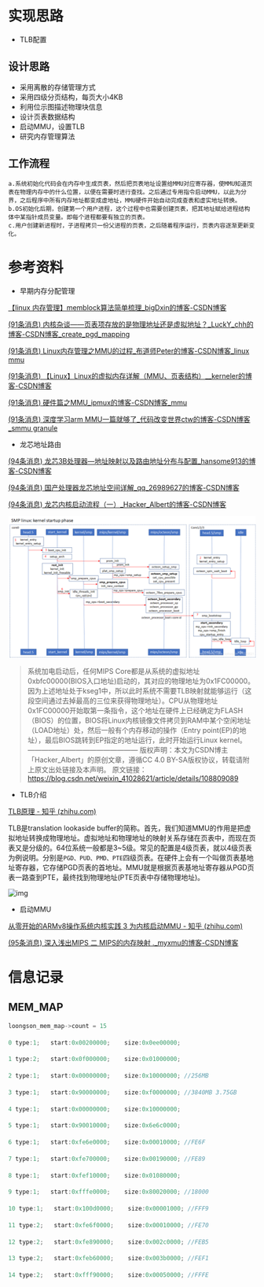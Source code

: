 # 实现思路

- TLB配置

## 设计思路

- 采用离散的存储管理方式
- 采用四级分页结构，每页大小4KB
- 利用位示图描述物理块信息
- 设计页表数据结构
- 启动MMU，设置TLB
- 研究内存管理算法

## 工作流程

    a.系统初始化代码会在内存中生成页表，然后把页表地址设置给MMU对应寄存器，使MMU知道页表在物理内存中的什么位置，以便在需要时进行查找。之后通过专用指令启动MMU，以此为分界，之后程序中所有内存地址都变成虚地址，MMU硬件开始自动完成查表和虚实地址转换。
    b.OS初始化后期，创建第一个用户进程，这个过程中也需要创建页表，把其地址赋给进程结构体中某指针成员变量。即每个进程都要有独立的页表。
    c.用户创建新进程时，子进程拷贝一份父进程的页表，之后随着程序运行，页表内容逐渐更新变化。

# 参考资料

- 早期内存分配管理

[【linux 内存管理】memblock算法简单梳理_bigDxin的博客-CSDN博客](https://blog.csdn.net/zhangwenxinzck/article/details/105307799?spm=1001.2101.3001.6650.2&utm_medium=distribute.pc_relevant.none-task-blog-2%7Edefault%7ECTRLIST%7ERate-2-105307799-blog-124286916.pc_relevant_aa_2&depth_1-utm_source=distribute.pc_relevant.none-task-blog-2%7Edefault%7ECTRLIST%7ERate-2-105307799-blog-124286916.pc_relevant_aa_2&utm_relevant_index=5)

[(91条消息) 内核杂谈——页表项存放的是物理地址还是虚拟地址？_LuckY_chh的博客-CSDN博客_create_pgd_mapping](https://blog.csdn.net/m0_37797953/article/details/113650688?spm=1001.2101.3001.6650.3&utm_medium=distribute.pc_relevant.none-task-blog-2~default~BlogCommendFromBaidu~Rate-3-113650688-blog-101612855.t0_edu_mix&depth_1-utm_source=distribute.pc_relevant.none-task-blog-2~default~BlogCommendFromBaidu~Rate-3-113650688-blog-101612855.t0_edu_mix&utm_relevant_index=4)

[(91条消息) Linux内存管理之MMU的过程_布道师Peter的博客-CSDN博客_linux mmu](https://blog.csdn.net/melody157398/article/details/106846311)

[(91条消息) 【Linux】Linux的虚拟内存详解（MMU、页表结构）__kerneler的博客-CSDN博客](https://blog.csdn.net/qq_38350702/article/details/109508057?spm=1001.2101.3001.6650.5&utm_medium=distribute.pc_relevant.none-task-blog-2~default~BlogCommendFromBaidu~Rate-5-109508057-blog-127061728.pc_relevant_3mothn_strategy_and_data_recovery&depth_1-utm_source=distribute.pc_relevant.none-task-blog-2~default~BlogCommendFromBaidu~Rate-5-109508057-blog-127061728.pc_relevant_3mothn_strategy_and_data_recovery&utm_relevant_index=10)

[(91条消息) 硬件篇之MMU_ipmux的博客-CSDN博客_mmu](https://blog.csdn.net/ipmux/article/details/19167605)

[(91条消息) 深度学习arm MMU一篇就够了_代码改变世界ctw的博客-CSDN博客_smmu granule](https://blog.csdn.net/weixin_42135087/article/details/123573475?spm=1001.2101.3001.6661.1&utm_medium=distribute.pc_relevant_t0.none-task-blog-2~default~CTRLIST~Rate-1-123573475-blog-19167605.pc_relevant_multi_platform_whitelistv3&depth_1-utm_source=distribute.pc_relevant_t0.none-task-blog-2~default~CTRLIST~Rate-1-123573475-blog-19167605.pc_relevant_multi_platform_whitelistv3&utm_relevant_index=1)

- 龙芯地址路由

[(94条消息) 龙芯3B处理器—地址映射以及路由地址分布与配置_hansome913的博客-CSDN博客](https://blog.csdn.net/hansome913/article/details/51476492)

[(94条消息) 国产处理器龙芯地址空间详解_qq_26989627的博客-CSDN博客](https://blog.csdn.net/qq_26989627/article/details/109107667?spm=1001.2101.3001.6650.4&utm_medium=distribute.pc_relevant.none-task-blog-2%7Edefault%7ECTRLIST%7ERate-4-109107667-blog-51476492.pc_relevant_multi_platform_whitelistv4&depth_1-utm_source=distribute.pc_relevant.none-task-blog-2%7Edefault%7ECTRLIST%7ERate-4-109107667-blog-51476492.pc_relevant_multi_platform_whitelistv4&utm_relevant_index=5)

[(94条消息) 龙芯内核启动流程（一）_Hacker_Albert的博客-CSDN博客](https://blog.csdn.net/weixin_41028621/article/details/108809089)

![1666788424798](image/memory/1666788424798.png)

> 系统加电启动后，任何MIPS Core都是从系统的虚拟地址0xbfc00000(BIOS入口地址)启动的，其对应的物理地址为0x1FC00000。因为上述地址处于kseg1中，所以此时系统不需要TLB映射就能够运行（这段空间通过去掉最高的三位来获得物理地址）。CPU从物理地址0x1FC00000开始取第一条指令，这个地址在硬件上已经确定为FLASH（BIOS）的位置，BIOS将Linux内核镜像文件拷贝到RAM中某个空闲地址（LOAD地址）处，然后一般有个内存移动的操作（Entry point(EP)的地址），最后BIOS跳转到EP指定的地址运行，此时开始运行Linux kernel。
> ————————————————
> 版权声明：本文为CSDN博主「Hacker_Albert」的原创文章，遵循CC 4.0 BY-SA版权协议，转载请附上原文出处链接及本声明。
> 原文链接：https://blog.csdn.net/weixin_41028621/article/details/108809089

- TLB介绍

[TLB原理 - 知乎 (zhihu.com)](https://zhuanlan.zhihu.com/p/108425561)

TLB是translation lookaside buffer的简称。首先，我们知道MMU的作用是把虚拟地址转换成物理地址。虚拟地址和物理地址的映射关系存储在页表中，而现在页表又是分级的。64位系统一般都是3~5级。常见的配置是4级页表，就以4级页表为例说明。分别是`PGD、PUD、PMD、PTE`四级页表。在硬件上会有一个叫做页表基地址寄存器，它存储PGD页表的首地址。MMU就是根据页表基地址寄存器从PGD页表一路查到PTE，最终找到物理地址(PTE页表中存储物理地址)。

![img](https://pic4.zhimg.com/80/v2-70f03a91b02fe51cced8cb57fa30d84b_720w.webp)

- 启动MMU

[从零开始的ARMv8操作系统内核实践 3 为内核启动MMU - 知乎 (zhihu.com)](https://zhuanlan.zhihu.com/p/435684493)

[(95条消息) 深入浅出MIPS 二 MIPS的内存映射 ._myxmu的博客-CSDN博客](https://blog.csdn.net/myxmu/article/details/10513207?spm=1001.2101.3001.6650.2&utm_medium=distribute.pc_relevant.none-task-blog-2~default~CTRLIST~Rate-2-10513207-blog-8630681.pc_relevant_3mothn_strategy_and_data_recovery&depth_1-utm_source=distribute.pc_relevant.none-task-blog-2~default~CTRLIST~Rate-2-10513207-blog-8630681.pc_relevant_3mothn_strategy_and_data_recovery&utm_relevant_index=3)

# 信息记录

## MEM_MAP

```c
loongson_mem_map->count = 15

0 type:1;   start:0x00200000;    size:0x0ee00000;

1 type:2;   start:0x0f000000;    size:0x01000000;

2 type:1;   start:0x00000000;    size:0x10000000; //256MB

3 type:1;   start:0x90000000;    size:0xf0000000; //3840MB 3.75GB

4 type:1;   start:0x00000000;    size:0x10000000;

5 type:1;   start:0x90010000;    size:0x6e6c0000;

6 type:1;   start:0xfe6e0000;    size:0x00010000; //FE6F

7 type:1;   start:0xfe700000;    size:0x00190000; //FE89

8 type:1;   start:0xfef10000;    size:0x01080000;

9 type:1;   start:0xfffe0000;    size:0x80020000; //18000

10 type:1;   start:0x100d0000;    size:0x00001000; //FFF9

11 type:2;   start:0xfe6f0000;    size:0x00010000; //FE70

12 type:2;   start:0xfe890000;    size:0x002c0000; //FEB5

13 type:2;   start:0xfeb60000;    size:0x003b0000; //FEF1

14 type:2;   start:0xfff90000;    size:0x00050000; //FFFE
```
